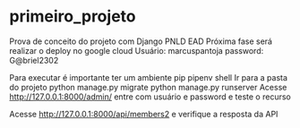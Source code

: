 # primeiro_projeto
Prova de conceito do projeto com Django PNLD EAD
Próxima fase será realizar o deploy no google cloud
Usuário: marcuspantoja
password: G@briel2302

Para executar é importante ter um ambiente pip
pipenv shell
Ir para a pasta do projeto
python manage.py migrate
python manage.py runserver
Acesse
http://127.0.0.1:8000/admin/
entre com usuário e password e teste o recurso 

Acesse http://127.0.0.1:8000/api/members2 e verifique a resposta da API